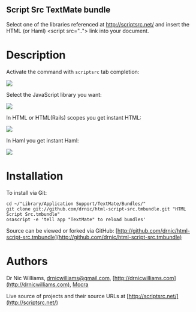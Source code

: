 Script Src TextMate bundle
--------------------

Select one of the libraries referenced at http://scriptsrc.net/ and insert the HTML (or Haml) &lt;script src=".."&gt; link into your document.

Description
===========

Activate the command with `scriptsrc` tab completion:

<img src="http://img.skitch.com/20100522-r3kh25fn5txj63knmbsui4ryem.png">

Select the JavaScript library you want:

<img src="http://img.skitch.com/20100522-c5dn74941ari1g1ta2snddf9br.png">

In HTML or HTML(Rails) scopes you get instant HTML:

<img src="http://img.skitch.com/20100522-8akhqstpqgcwt3h96ik5dfpsmw.png">

In Haml you get instant Haml:

<img src="http://img.skitch.com/20100522-cc161uxyt5xsqy2y66tsr5hk3u.png">

Installation
============

To install via Git:

    cd ~/"Library/Application Support/TextMate/Bundles/"
    git clone git://github.com/drnic/html-script-src.tmbundle.git "HTML Script Src.tmbundle"
    osascript -e 'tell app "TextMate" to reload bundles'

Source can be viewed or forked via GitHub: [http://github.com/drnic/html-script-src.tmbundle](http://github.com/drnic/html-script-src.tmbundle)


Authors
=======

Dr Nic Williams, [drnicwilliams@gmail.com](mailto:drnicwilliams@gmail.com), [http://drnicwilliams.com](http://drnicwilliams.com), [Mocra](http://mocra.com)

Live source of projects and their source URLs at [http://scriptsrc.net/](http://scriptsrc.net/)